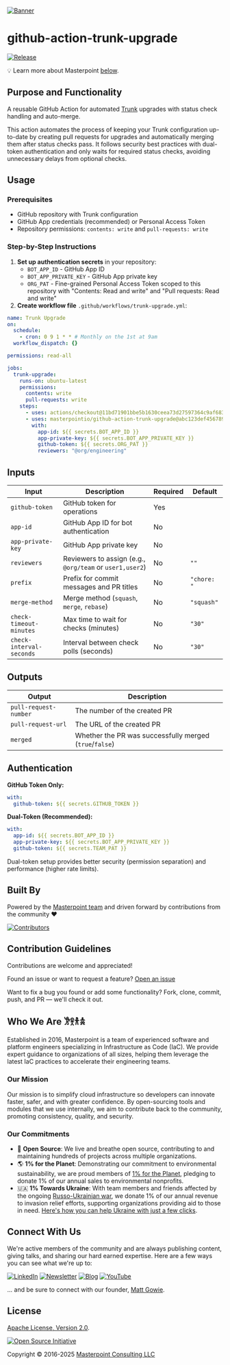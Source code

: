 [![Banner][banner-image]](https://masterpoint.io/)

# github-action-trunk-upgrade

[![Release][release-badge]][latest-release]

💡 Learn more about Masterpoint [below](#who-we-are-𐦂𖨆𐀪𖠋).

## Purpose and Functionality

A reusable GitHub Action for automated [Trunk](https://trunk.io) upgrades with status check handling and auto-merge.

This action automates the process of keeping your Trunk configuration up-to-date by creating pull requests for upgrades and automatically merging them after status checks pass. It follows security best practices with dual-token authentication and only waits for required status checks, avoiding unnecessary delays from optional checks.

## Usage

### Prerequisites

- GitHub repository with Trunk configuration
- GitHub App credentials (recommended) or Personal Access Token
- Repository permissions: `contents: write` and `pull-requests: write`

### Step-by-Step Instructions

1. **Set up authentication secrets** in your repository:
   - `BOT_APP_ID` - GitHub App ID
   - `BOT_APP_PRIVATE_KEY` - GitHub App private key
   - `ORG_PAT` - Fine-grained Personal Access Token scoped to this repository with "Contents: Read and write" and "Pull requests: Read and write"
2. **Create workflow file** `.github/workflows/trunk-upgrade.yml`:

```yaml
name: Trunk Upgrade
on:
  schedule:
    - cron: 0 9 1 * * # Monthly on the 1st at 9am
  workflow_dispatch: {}

permissions: read-all

jobs:
  trunk-upgrade:
    runs-on: ubuntu-latest
    permissions:
      contents: write
      pull-requests: write
    steps:
      - uses: actions/checkout@11bd71901bbe5b1630ceea73d27597364c9af683 # v4.2.2
      - uses: masterpointio/github-action-trunk-upgrade@abc123def456789012345678901234567890abcd # v1.0.0
        with:
          app-id: ${{ secrets.BOT_APP_ID }}
          app-private-key: ${{ secrets.BOT_APP_PRIVATE_KEY }}
          github-token: ${{ secrets.ORG_PAT }}
          reviewers: "@org/engineering"
```

## Inputs

| Input                    | Description                                              | Required | Default     |
| ------------------------ | -------------------------------------------------------- | -------- | ----------- |
| `github-token`           | GitHub token for operations                              | Yes      |             |
| `app-id`                 | GitHub App ID for bot authentication                     | No       |             |
| `app-private-key`        | GitHub App private key                                   | No       |             |
| `reviewers`              | Reviewers to assign (e.g., `@org/team` or `user1,user2`) | No       | `""`        |
| `prefix`                 | Prefix for commit messages and PR titles                 | No       | `"chore: "` |
| `merge-method`           | Merge method (`squash`, `merge`, `rebase`)               | No       | `"squash"`  |
| `check-timeout-minutes`  | Max time to wait for checks (minutes)                    | No       | `"30"`      |
| `check-interval-seconds` | Interval between check polls (seconds)                   | No       | `"30"`      |

## Outputs

| Output                | Description                                             |
| --------------------- | ------------------------------------------------------- |
| `pull-request-number` | The number of the created PR                            |
| `pull-request-url`    | The URL of the created PR                               |
| `merged`              | Whether the PR was successfully merged (`true`/`false`) |

## Authentication

**GitHub Token Only:**

```yaml
with:
  github-token: ${{ secrets.GITHUB_TOKEN }}
```

**Dual-Token (Recommended):**

```yaml
with:
  app-id: ${{ secrets.BOT_APP_ID }}
  app-private-key: ${{ secrets.BOT_APP_PRIVATE_KEY }}
  github-token: ${{ secrets.TEAM_PAT }}
```

Dual-token setup provides better security (permission separation) and performance (higher rate limits).

## Built By

Powered by the [Masterpoint team](https://masterpoint.io/who-we-are/) and driven forward by contributions from the community ❤️

[![Contributors][contributors-image]][contributors-url]

## Contribution Guidelines

Contributions are welcome and appreciated!

Found an issue or want to request a feature? [Open an issue][issues-url]

Want to fix a bug you found or add some functionality? Fork, clone, commit, push, and PR — we'll check it out.

## Who We Are 𐦂𖨆𐀪𖠋

Established in 2016, Masterpoint is a team of experienced software and platform engineers specializing in Infrastructure as Code (IaC). We provide expert guidance to organizations of all sizes, helping them leverage the latest IaC practices to accelerate their engineering teams.

### Our Mission

Our mission is to simplify cloud infrastructure so developers can innovate faster, safer, and with greater confidence. By open-sourcing tools and modules that we use internally, we aim to contribute back to the community, promoting consistency, quality, and security.

### Our Commitments

- 🌟 **Open Source**: We live and breathe open source, contributing to and maintaining hundreds of projects across multiple organizations.
- 🌎 **1% for the Planet**: Demonstrating our commitment to environmental sustainability, we are proud members of [1% for the Planet](https://www.onepercentfortheplanet.org), pledging to donate 1% of our annual sales to environmental nonprofits.
- 🇺🇦 **1% Towards Ukraine**: With team members and friends affected by the ongoing [Russo-Ukrainian war](https://en.wikipedia.org/wiki/Russo-Ukrainian_War), we donate 1% of our annual revenue to invasion relief efforts, supporting organizations providing aid to those in need. [Here's how you can help Ukraine with just a few clicks](https://masterpoint.io/updates/supporting-ukraine/).

## Connect With Us

We're active members of the community and are always publishing content, giving talks, and sharing our hard earned expertise. Here are a few ways you can see what we're up to:

[![LinkedIn][linkedin-badge]][linkedin-url] [![Newsletter][newsletter-badge]][newsletter-url] [![Blog][blog-badge]][blog-url] [![YouTube][youtube-badge]][youtube-url]

... and be sure to connect with our founder, [Matt Gowie](https://www.linkedin.com/in/gowiem/).

## License

[Apache License, Version 2.0][license-url].

[![Open Source Initiative][osi-image]][license-url]

Copyright © 2016-2025 [Masterpoint Consulting LLC](https://masterpoint.io/)

<!-- MARKDOWN LINKS & IMAGES -->

[banner-image]: https://masterpoint-public.s3.us-west-2.amazonaws.com/v2/standard-long-fullcolor.png
[license-url]: https://opensource.org/license/apache-2-0
[osi-image]: https://i0.wp.com/opensource.org/wp-content/uploads/2023/03/cropped-OSI-horizontal-large.png?fit=250%2C229&ssl=1
[linkedin-badge]: https://img.shields.io/badge/LinkedIn-Follow-0A66C2?style=for-the-badge&logoColor=white
[linkedin-url]: https://www.linkedin.com/company/masterpoint-consulting
[blog-badge]: https://img.shields.io/badge/Blog-IaC_Insights-55C1B4?style=for-the-badge&logoColor=white
[blog-url]: https://masterpoint.io/updates/
[newsletter-badge]: https://img.shields.io/badge/Newsletter-Subscribe-ECE295?style=for-the-badge&logoColor=222222
[newsletter-url]: https://newsletter.masterpoint.io/
[youtube-badge]: https://img.shields.io/badge/YouTube-Subscribe-D191BF?style=for-the-badge&logo=youtube&logoColor=white
[youtube-url]: https://www.youtube.com/channel/UCeeDaO2NREVlPy9Plqx-9JQ
[release-badge]: https://img.shields.io/github/v/release/masterpointio/github-action-trunk-upgrade?color=0E383A&label=Release&style=for-the-badge&logo=github&logoColor=white
[latest-release]: https://github.com/masterpointio/github-action-trunk-upgrade/releases/latest
[contributors-image]: https://contrib.rocks/image?repo=masterpointio/github-action-trunk-upgrade
[contributors-url]: https://github.com/masterpointio/github-action-trunk-upgrade/graphs/contributors
[issues-url]: https://github.com/masterpointio/github-action-trunk-upgrade/issues
